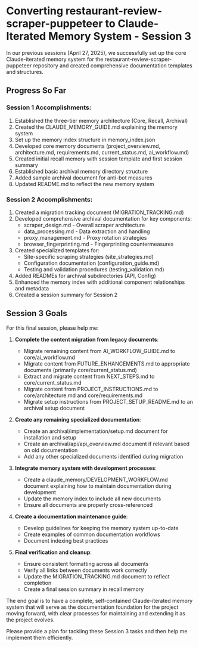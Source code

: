 # Converting restaurant-review-scraper-puppeteer to Claude-Iterated Memory System - Session 3

In our previous sessions (April 27, 2025), we successfully set up the core Claude-iterated memory system for the restaurant-review-scraper-puppeteer repository and created comprehensive documentation templates and structures.

## Progress So Far

### Session 1 Accomplishments:
1. Established the three-tier memory architecture (Core, Recall, Archival)
2. Created the CLAUDE_MEMORY_GUIDE.md explaining the memory system
3. Set up the memory index structure in memory_index.json
4. Developed core memory documents (project_overview.md, architecture.md, requirements.md, current_status.md, ai_workflow.md)
5. Created initial recall memory with session template and first session summary
6. Established basic archival memory directory structure
7. Added sample archival document for anti-bot measures
8. Updated README.md to reflect the new memory system

### Session 2 Accomplishments:
1. Created a migration tracking document (MIGRATION_TRACKING.md)
2. Developed comprehensive archival documentation for key components:
   - scraper_design.md - Overall scraper architecture
   - data_processing.md - Data extraction and handling
   - proxy_management.md - Proxy rotation strategies
   - browser_fingerprinting.md - Fingerprinting countermeasures
3. Created specialized templates for:
   - Site-specific scraping strategies (site_strategies.md)
   - Configuration documentation (configuration_guide.md)
   - Testing and validation procedures (testing_validation.md)
4. Added READMEs for archival subdirectories (API, Config)
5. Enhanced the memory index with additional component relationships and metadata
6. Created a session summary for Session 2

## Session 3 Goals

For this final session, please help me:

1. **Complete the content migration from legacy documents**:
   - Migrate remaining content from AI_WORKFLOW_GUIDE.md to core/ai_workflow.md
   - Migrate content from FUTURE_ENHANCEMENTS.md to appropriate documents (primarily core/current_status.md)
   - Extract and migrate content from NEXT_STEPS.md to core/current_status.md
   - Migrate content from PROJECT_INSTRUCTIONS.md to core/architecture.md and core/requirements.md
   - Migrate setup instructions from PROJECT_SETUP_README.md to an archival setup document

2. **Create any remaining specialized documentation**:
   - Create an archival/implementation/setup.md document for installation and setup
   - Create an archival/api/api_overview.md document if relevant based on old documentation
   - Add any other specialized documents identified during migration

3. **Integrate memory system with development processes**:
   - Create a claude_memory/DEVELOPMENT_WORKFLOW.md document explaining how to maintain documentation during development
   - Update the memory index to include all new documents
   - Ensure all documents are properly cross-referenced

4. **Create a documentation maintenance guide**:
   - Develop guidelines for keeping the memory system up-to-date
   - Create examples of common documentation workflows
   - Document indexing best practices

5. **Final verification and cleanup**:
   - Ensure consistent formatting across all documents
   - Verify all links between documents work correctly
   - Update the MIGRATION_TRACKING.md document to reflect completion
   - Create a final session summary in recall memory

The end goal is to have a complete, self-contained Claude-iterated memory system that will serve as the documentation foundation for the project moving forward, with clear processes for maintaining and extending it as the project evolves.

Please provide a plan for tackling these Session 3 tasks and then help me implement them efficiently.
